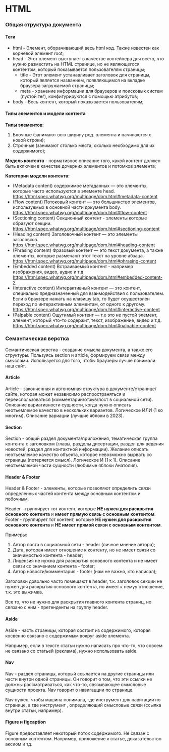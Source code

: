 # HTML

### Общая структура документа 

#### Теги

* html - Элемент, оборачивающий весь html код. Также известен как корневой элемент root;
* head - Этот элемент выступает в качестве контейнера для всего, что нужно разместить на HTML странице, но не являющегося контентом, который показывается пользователям страницы;
    * title - Этот элемент устанавливает заголовок для страницы, который является названием, появляющимся на вкладке браузера загружаемой страницы;
    * meta - хранение информации для браузеров и поисковых систем (пустой тег), конфигурируются с помощью атрибутов;
* body - Весь контент, который показывается пользователям;

#### Типы элементов и модели контента

**Типы элементов:**

1) Блочные (занимают всю ширину род. элемента и начинаются с новой строки);
2) Строчные (занимают столько места, сколько необходимо для их содержимого);

**Модель контента** - нормативное описание того, какой контент должен быть включен в качестве дочерних элементов и потомков элемента;

**Категории модели контента:**

* (Metadata content) содержимое метаданных — это элементы, которые часто используются в элементе head. https://html.spec.whatwg.org/multipage/dom.html#metadata-content
* (Flow content) Потоковый контент — это большинство элементов, используемых в основной части документа body. https://html.spec.whatwg.org/multipage/dom.html#flow-content
* (Sectioning content) Секционный контент - элементы которые образуют секции. https://html.spec.whatwg.org/multipage/dom.html#sectioning-content
* (Heading content) Заголовочный контент — это элементы заголовков. https://html.spec.whatwg.org/multipage/dom.html#heading-content
* (Phrasing content) Фразовый контент — это текст документа, а также элементы, которые размечают этот текст на уровне абзаца. https://html.spec.whatwg.org/multipage/dom.html#phrasing-content
* (Embedded content) Встраиваемый контент - например изображения, видео, аудио и т.д https://html.spec.whatwg.org/multipage/dom.html#embedded-content-2
* (Interactive content) Интерактивный контент — это контент, специально предназначенный для взаимодействия с пользователем. Если в браузере нажать на клавишу tab, то будет осуществлен переход по интерактивным элементам, от одного к другому. https://html.spec.whatwg.org/multipage/dom.html#interactive-content
* (Palpable content) Ощутимый контент — т.е это не пустой элемент, элемент, который что-то содержит, текст, изображение, видео и т.д. https://html.spec.whatwg.org/multipage/dom.html#palpable-content


### Семантическая верстка

Семантическая верстка - создание смысла документа, а также его структуры. 
Пользуясь section и article, формируем связи между смыслами.
Используется для того, чтобы браузеры лучше понимали наш сайт.

#### Article

Article - законченная и автономная структура в документе/странице/сайте, которая может независимо распространяться и переиспользоваться (комментарий/отзыв/пост в социальной сети). Описание вариативности сущности, когда нужно описать неотъемлемое качество в нескольких вариантов. Логическое ИЛИ (1 ко многим).
Описание вариации (лучшие яблоки в 2023).

#### Section 

Section - общий раздел документа/приложения, тематическая группа контента с заголовком (главы, разделы дисертации, раздел для ведения новостей, раздел для контактной информации). Желание описать неотъемлемое качество объекта, которое невозможно вырвать со страницы (потеряется смысл). Логическое И (1 к 1).
Описание неотъемлемой части сущности (любимые яблоки Анатолия).

#### Header & Footer

Header & Footer - элементы, которые позволяют определить связи определенных частей контента между основным контентом и побочным. 

Header - группирует тот контент, которые **НЕ нужен для раскрытия основного контента** и **имеет прямую связь с основным контентом**.
Footer - группирует тот контент, которые **НЕ нужен для раскрытия основного контента** и **НЕ имеет прямой связи с основным контентом**.

Примеры:
1) Автор поста в социальной сети - header (личное мнение автора);
2) Дата, которая имеет отношение к контенту, но не имеет связи со значимостью контента - header;
3) Лицензия не нужна для раскрытия основного контента и не имеет связи со значением контента - footer;
4) Автор новости/комментария - footer (нам не важно, кто написал);

Заголовки довольно часто помещают в header, т.к. заголовок секции не нужен для раскрытия основного контента, но имеет к немуу отношение, т.к. это выжимка. 

Все то, что не нужно для раскрытия главного контента страниц, но связано с ним - претенденты на группу header.

#### Aside 

Aside - часть страницы, которая состоит из содержимого, которая косвенно связано с содержимым вокруг aside элемента. 

Например, если в тексте статьи нужно написать про что-то, что совсем не связано со статьей (реклама), нужно использовать aside.

#### Nav

Nav - раздел страницы, который ссылается на другие страницы или части внутри одной страницы. Он говорит о том, что эти ссылки не должны рассматриваться, как что-то, связывающее смысловые сущности проекта. Nav говорит о навигацции по странице.

Nav нужен, чтобы машина понимала, где инструмент для навигации по странице, а где инструмент , определяющий смысловые связи (ссылка внутри статьи, например).

#### Figure и figcaption

Figure предоставляет некоторый поток содержимого. Не связан с основным контентом.
Например, приложение к статье, доказательство аксиом и тд.